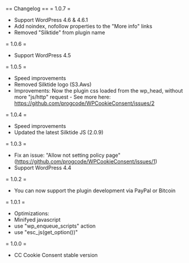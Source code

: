 == Changelog ==
= 1.0.7 =
* Support WordPress 4.6 & 4.6.1
* Add noindex, nofollow properties to the "More info" links
* Removed "Silktide" from plugin name

= 1.0.6 =
* Support WordPress 4.5

= 1.0.5 =
* Speed improvements
* Removed Silktide logo (S3.Aws)
* Improvements: Now the plugin css loaded from the wp_head, without more "js/http" request - See more here: https://github.com/progcode/WPCookieConsent/issues/2

= 1.0.4 =
* Speed improvements
* Updated the latest Silktide JS (2.0.9)

= 1.0.3 =
* Fix an issue: "Allow not setting policy page" (https://github.com/progcode/WPCookieConsent/issues/1)
* Support WordPress 4.4

= 1.0.2 =
* You can now support the plugin development via PayPal or Bitcoin

= 1.0.1 =
* Optimizations:
* Minifyed javascript
* use "wp_enqueue_scripts" action
* use "esc_js(get_option())"

= 1.0.0 =
* CC Cookie Consent stable version

